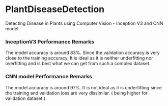 # PlantDiseaseDetection
Detecting Disease in Plants using Computer Vision - Inception V3 and CNN model.

### InceptionV3 Performance Remarks ###  
The model accuracy is around 83%. Since the validation accuracy is very close to the training accuracy, It is ideal as it is neither underfitting nor overfitting and is best what we can get from such a complex dataset.  


### CNN model Performance Remarks ###  
The model accuracy is around 97%. It is not ideal as it is underfitting since the training and validation loss are very dissimilar. ( being higher for validation dataset.)  




